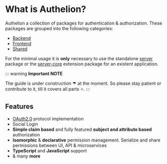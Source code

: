 # What is Authelion?

Authelion a collection of packages for authentication & authorization.
These packages are grouped into the following categories: 

- [Backend](backend.md)
- [Frontend](frontend.md)
- [Shared](shared.md)

For the minimal usage it is **only** necessary to use the standalone [server](../packages/server/index.md) package or
the [server-core](../packages/server-core/index) extension package for an existent application.

::: warning **Important NOTE**

The guide is under construction ☂ at the moment. So please stay patient or contribute to it, till it covers all parts ⭐.
:::


## Features

- [OAuth2.0](https://tools.ietf.org/html/rfc6749) protocol implementation
- Social Login
- **Simple claim based** and fully featured **subject and attribute based** authorization
- **Isomorphic** & **declarative** permission management. Serialize and share permissions between UI, API & microservices
- **TypeScript** and **JavaScript** support
- & many **more**
